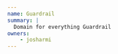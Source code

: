 ```yaml
---
name: Guardrail
summary: |
  Domain for everything Guardrail
owners:
    - josharmi
---
```


<NodeGraph title="Domain Graph" />
